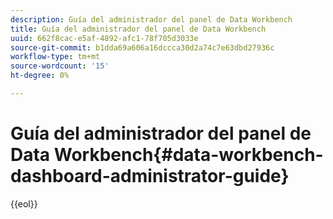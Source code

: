 ```yaml
---
description: Guía del administrador del panel de Data Workbench
title: Guía del administrador del panel de Data Workbench
uuid: 662f8cac-e5af-4892-afc1-78f705d3033e
source-git-commit: b1dda69a606a16dccca30d2a74c7e63dbd27936c
workflow-type: tm+mt
source-wordcount: '15'
ht-degree: 0%

---
```



# Guía del administrador del panel de Data Workbench{#data-workbench-dashboard-administrator-guide}


{{eol}}
